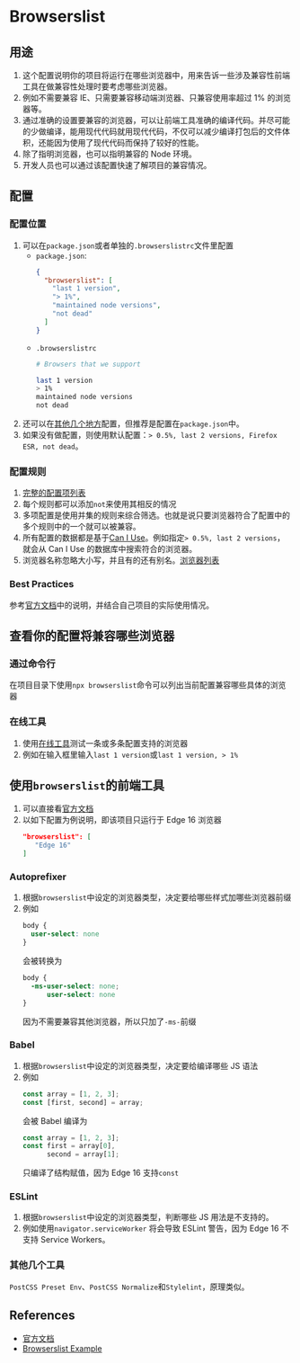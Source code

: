# Browserslist

## 用途
1. 这个配置说明你的项目将运行在哪些浏览器中，用来告诉一些涉及兼容性前端工具在做兼容性处理时要考虑哪些浏览器。
2. 例如不需要兼容 IE、只需要兼容移动端浏览器、只兼容使用率超过 1% 的浏览器等。
3. 通过准确的设置要兼容的浏览器，可以让前端工具准确的编译代码。并尽可能的少做编译，能用现代代码就用现代代码，不仅可以减少编译打包后的文件体积，还能因为使用了现代代码而保持了较好的性能。
4. 除了指明浏览器，也可以指明兼容的 Node 环境。
5. 开发人员也可以通过该配置快速了解项目的兼容情况。


## 配置
### 配置位置
1. 可以在`package.json`或者单独的`.browserslistrc`文件里配置
    * `package.json`:
        ```json
        {
          "browserslist": [
            "last 1 version",
            "> 1%",
            "maintained node versions",
            "not dead"
          ]
        }
        ```
    * `.browserslistrc`
        ```sh
        # Browsers that we support

        last 1 version
        > 1%
        maintained node versions
        not dead
        ```
2. 还可以在[其他几个地方](https://github.com/browserslist/browserslist#queries)配置，但推荐是配置在`package.json`中。
3. 如果没有做配置，则使用默认配置：`> 0.5%, last 2 versions, Firefox ESR, not dead`。


### 配置规则
1. [完整的配置项列表](https://github.com/browserslist/browserslist#full-list)
2. 每个规则都可以添加`not`来使用其相反的情况
3. 多项配置是使用并集的规则来综合筛选。也就是说只要浏览器符合了配置中的多个规则中的一个就可以被兼容。
4. 所有配置的数据都是基于[Can I Use](https://caniuse.com/)。例如指定`> 0.5%, last 2 versions`，就会从 Can I Use 的数据库中搜索符合的浏览器。
5. 浏览器名称忽略大小写，并且有的还有别名。[浏览器列表](https://github.com/browserslist/browserslist#browsers)


### Best Practices
参考[官方文档](https://github.com/browserslist/browserslist#best-practices)中的说明，并结合自己项目的实际使用情况。


## 查看你的配置将兼容哪些浏览器
### 通过命令行
在项目目录下使用`npx browserslist`命令可以列出当前配置兼容哪些具体的浏览器

### 在线工具
1. 使用[在线工具](https://browserl.ist/)测试一条或多条配置支持的浏览器
2. 例如在输入框里输入`last 1 version`或`last 1 version, > 1%`


## 使用`browserslist`的前端工具
1. 可以直接看[官方文档](https://github.com/browserslist/browserslist-example)
2. 以如下配置为例说明，即该项目只运行于 Edge 16 浏览器
    ```json
    "browserslist": [
       "Edge 16"
    ]
    ```

### Autoprefixer
1. 根据`browserslist`中设定的浏览器类型，决定要给哪些样式加哪些浏览器前缀
2. 例如
    ```css
    body {
      user-select: none
    }
    ```
    会被转换为
    ```css
    body {
      -ms-user-select: none;
          user-select: none
    }
    ```
    因为不需要兼容其他浏览器，所以只加了`-ms-`前缀

### Babel
1. 根据`browserslist`中设定的浏览器类型，决定要给编译哪些 JS 语法
2. 例如
    ```js
    const array = [1, 2, 3];
    const [first, second] = array;
    ```
    会被 Babel 编译为
    ```js
    const array = [1, 2, 3];
    const first = array[0],
          second = array[1];
    ```
    只编译了结构赋值，因为 Edge 16 支持`const`

### ESLint
1. 根据`browserslist`中设定的浏览器类型，判断哪些 JS 用法是不支持的。
2. 例如使用`navigator.serviceWorker` 将会导致 ESLint 警告，因为 Edge 16 不支持 Service Workers。

### 其他几个工具    
`PostCSS Preset Env`、`PostCSS Normalize`和`Stylelint`，原理类似。


## References
* [官方文档](https://github.com/browserslist/browserslist)
* [Browserslist Example](https://github.com/browserslist/browserslist-example)
